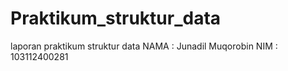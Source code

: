 # Praktikum_struktur_data
laporan praktikum struktur data
NAMA : Junadil Muqorobin
NIM  : 103112400281

